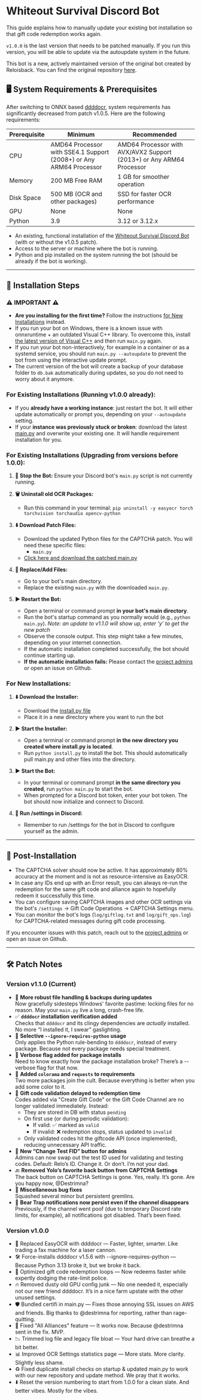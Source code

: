 # Whiteout Survival Discord Bot

This guide explains how to manually update your existing bot installation so that gift code redemption works again.

`v1.0.0` is the last version that needs to be patched manually. If you run this version, you will be able to update via the autoupdate system in the future.

This bot is a new, actively maintained version of the original bot created by Reloisback. You can find the original repository [here](https://github.com/Reloisback/Whiteout-Survival-Discord-Bot/blob/main/README.md).

## 🖥️ System Requirements & Prerequisites

After switching to ONNX based [ddddocr](https://github.com/sml2h3/ddddocr), system requirements has significantly decreased from patch v1.0.5. Here are the following requirements:

| Prerequisite  | Minimum                                     | Recommended                                   |
|---------------|---------------------------------------------|-----------------------------------------------|
| CPU           | AMD64 Processor with SSE4.1 Support (2008+) or Any ARM64 Processor | AMD64 Processor with AVX/AVX2 Support (2013+) or Any ARM64 Processor |
| Memory        | 200 MB Free RAM                             | 1 GB for smoother operation                   |
| Disk Space    | 500 MB (OCR and other packages)             | SSD for faster OCR performance                |
| GPU           | None                                        | None                                          |
| Python        | 3.9                                         | 3.12 or 3.12.x                                |


*   An existing, functional installation of the [Whiteout Survival Discord Bot](https://github.com/Reloisback/Whiteout-Survival-Discord-Bot) (with or without the v1.0.5 patch).
*   Access to the server or machine where the bot is running.
*   Python and pip installed on the system running the bot (should be already if the bot is working).

---

## 🚀 Installation Steps

### ⚠️ **IMPORTANT ⚠️**
 - **Are you installing for the first time?** Follow the instructions [for New Installations](https://github.com/whiteout-project/bot?tab=readme-ov-file#for-new-installations) instead.
 - If you run your bot on Windows, there is a known issue with onnxruntime + an outdated Visual C++ library. To overcome this, install [the latest version of Visual C++](https://learn.microsoft.com/en-us/cpp/windows/latest-supported-vc-redist?view=msvc-170) and then run `main.py` again.
 - If you run your bot non-interactively, for example in a container or as a systemd service, you should run `main.py --autoupdate` to prevent the bot from using the interactive update prompt.
 - The current version of the bot will create a backup of your database folder to `db.bak` automatically during updates, so you do not need to worry about it anymore.

### For Existing Installations (Running v1.0.0 already):

- If you **already have a working instance**: just restart the bot. It will either update automatically or prompt you, depending on your `--autoupdate` setting.
- If your **instance was previously stuck or broken**: download the latest [main.py](<https://github.com/whiteout-project/bot/blob/v1.1.0/main.py>) and overwrite your existing one. It will handle requirement installation for you.

### For Existing Installations (Upgrading from versions before 1.0.0):

1.  **🛑 Stop the Bot:** Ensure your Discord bot's `main.py` script is not currently running.

2.  **🗑️ Uninstall old OCR Packages:**
    *   Run this command in your terminal: `pip uninstall -y easyocr torch torchvision torchaudio opencv-python`

3.  **⬇️ Download Patch Files:**
    *   Download the updated Python files for the CAPTCHA patch. You will need these specific files:
        *   `main.py`
    *   [Click here and download the patched main.py](https://github.com/whiteout-project/bot/blob/main/main.py)

4.  **🔄 Replace/Add Files:**
    *   Go to your bot's main directory.
    *   Replace the existing `main.py` with the downloaded `main.py`.

5.  **▶️ Restart the Bot:**
    *   Open a terminal or command prompt **in your bot's main directory**.
    *   Run the bot's startup command as you normally would (e.g., `python main.py`). *Note: an update to v1.1.0 will show up, enter 'y' to get the new patch*
    *   Observe the console output. This step might take a few minutes, depending on your internet connection.
    *   If the automatic installation completed successfully, the bot should continue starting up.
    *   **If the automatic installation fails:** Please contact the [project admins](https://github.com/orgs/whiteout-project/people) or open an issue on Github.

### For New Installations:

1.  **⬇️ Download the Installer:**
    *   Download the [install.py file](https://github.com/whiteout-project/install/blob/main/install.py)
    *   Place it in a new directory where you want to run the bot

2.  **▶️ Start the Installer:**
    *   Open a terminal or command prompt **in the new directory you created where install.py is located**.
    *   Run `python install.py` to install the bot. This should automatically pull main.py and other files into the directory.

3.  **▶️ Start the Bot:**
    *   In your terminal or command prompt **in the same directory you created**, run `python main.py` to start the bot.
    *   When prompted for a Discord bot token, enter your bot token. The bot should now initialize and connect to Discord.

4.  **🔧 Run /settings in Discord:**
    *   Remember to run /settings for the bot in Discord to configure yourself as the admin.

---

## 🧹 Post-Installation

*   The CAPTCHA solver should now be active. It has approximately 80% accuracy at the moment and is not as resource-intensive as EasyOCR.
*   In case any IDs end up with an Error result, you can always re-run the redemption for the same gift code and alliance again to hopefully redeem it successfully this time.
*   You can configure saving CAPTCHA images and other OCR settings via the bot's `/settings` -> Gift Code Operations -> CAPTCHA Settings menu.
*   You can monitor the bot's logs (`log/giftlog.txt` and `log/gift_ops.log`) for CAPTCHA-related messages during gift code processing.

If you encounter issues with this patch, reach out to the [project admins](https://github.com/orgs/whiteout-project/people) or open an issue on Github.

---

## 🛠️ Patch Notes 

### Version v1.1.0 (Current)

- 💾 **More robust file handling & backups during updates**  
  Now gracefully sidesteps Windows' favorite pastime: locking files for no reason. May your `main.py` live a long, crash-free life.
- ✅ **`ddddocr` installation verification added**  
  Checks that `ddddocr` and its clingy dependencies are *actually* installed. No more “I installed it, I swear” gaslighting.
- 🎯 **Selective `--ignore-requires-python` usage**  
  Only applies the Python rule-bending to `ddddocr`, instead of every package. Because not every package needs special treatment.
- 🐛 **Verbose flag added for package installs**  
  Need to know exactly how the package installation broke? There’s a --verbose flag for that now.
- 🧾 **Added `colorama` and `requests` to requirements**  
  Two more packages join the cult. Because everything is better when you add some color to it.
- 🚫 **Gift code validation delayed to redemption time**  
  Codes added via "Create Gift Code" or the Gift Code Channel are no longer validated immediately. Instead:
  - They are stored in DB with status `pending`
  - On first use (or during periodic validation):
    - If valid: ✅ marked as `valid`
    - If invalid: ❌ redemption stops, status updated to `invalid`
  - Only validated codes hit the giftcode API (once implemented), reducing unnecessary API traffic.
- 🔄 **New “Change Test FID” button for admins**  
  Admins can now swap out the test ID used for validating and testing codes. Default: Relo’s ID. Change it. Or don’t. I’m not your dad.
- 🔙 **Removed Yolo’s favorite back button from CAPTCHA Settings**  
  The back button on CAPTCHA Settings is gone. Yes, really. It’s gone. Are you happy now, @Destrimna?
- 🐞 **Miscellaneous bug fixes**  
  Squashed several minor but persistent gremlins.
- 📣 **Bear Trap notifications now persist even if the channel disappears**  
  Previously, if the channel went poof (due to temporary Discord rate limits, for example), all notifications got disabled. That’s been fixed.

### Version v1.0.0

- 🔁 Replaced EasyOCR with ddddocr — Faster, lighter, smarter. Like trading a fax machine for a laser cannon.
- 🛠️ Force-installs ddddocr v1.5.6 with --ignore-requires-python — Because Python 3.13 broke it, but we broke it back.
- 🧠 Optimized gift code redemption loops — Now redeems faster while expertly dodging the rate-limit police.
- 🔥 Removed dusty old GPU config junk — No one needed it, especially not our new friend ddddocr. It’s in a nice farm upstate with the other unused settings.
- 🛡️ Bundled certifi in main.py — Fixes those annoying SSL issues on AWS and friends. Big thanks to @destrimna for reporting, rather than rage-quitting.
- 🧩 Fixed "All Alliances" feature — It works now. Because @destrimna sent in the fix. MVP.
- 📉 Trimmed log file and legacy file bloat — Your hard drive can breathe a bit better.
- 📊 Improved OCR Settings statistics page — More stats. More clarity. Slightly less shame.
- ♻️ Fixed duplicate install checks on startup & updated main.py to work with our new repository and update method. We pray that it works.
- ⬇️ Reset the version numbering to start from 1.0.0 for a clean slate. And better vibes. Mostly for the vibes.
